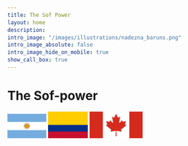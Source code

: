 ```yaml
---
title: The Sof Power
layout: home
description:
intro_image: "/images/illustrations/nadezna_baruns.png"
intro_image_absolute: false
intro_image_hide_on_mobile: true
show_call_box: true
---
```


# The Sof-power <br>

<img src='/images/AR_flag.png' width=88 aligned=center>
<img src='/images/CO_flag.png' width=90 aligned=center>
<img src='/images/CA/CANADA.png' width=120 aligned=center>

<br>
